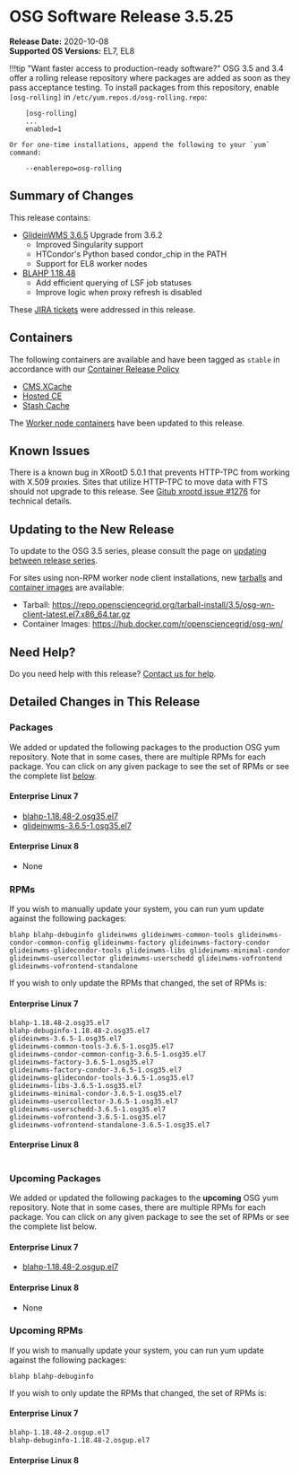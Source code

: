 OSG Software Release 3.5.25
===========================

**Release Date:** 2020-10-08    
**Supported OS Versions:** EL7, EL8

!!!tip "Want faster access to production-ready software?"
    OSG 3.5 and 3.4 offer a rolling release repository where packages are added as soon as they pass acceptance testing.
    To install packages from this repository, enable `[osg-rolling]` in `/etc/yum.repos.d/osg-rolling.repo`:

        [osg-rolling]
        ...
        enabled=1

    Or for one-time installations, append the following to your `yum` command:

        --enablerepo=osg-rolling

Summary of Changes
------------------

This release contains:

-   [GlideinWMS 3.6.5](https://glideinwms.fnal.gov/doc.v3_6_5/history.html) Upgrade from 3.6.2
    -   Improved Singularity support
    -   HTCondor's Python based condor\_chip in the PATH
    -   Support for EL8 worker nodes
-   [BLAHP 1.18.48](https://github.com/htcondor/BLAH/releases/tag/v1.18.48)
    -   Add efficient querying of LSF job statuses
    -   Improve logic when proxy refresh is disabled 

These
[JIRA tickets](https://jira.opensciencegrid.org/issues/?jql=project%20%3D%20SOFTWARE%20AND%20fixVersion%20%3D%203.5.25%20ORDER%20BY%20priority%20DESC%2C%20key%20DESC)
were addressed in this release.

Containers
----------

The following containers are available and have been tagged as `stable` in accordance with our
[Container Release Policy](https://opensciencegrid.org/technology/policy/container-release/)

-   [CMS XCache](https://hub.docker.com/r/opensciencegrid/cms-xcache/)
-   [Hosted CE](https://hub.docker.com/r/opensciencegrid/hosted-ce/)
-   [Stash Cache](https://hub.docker.com/r/opensciencegrid/stash-cache/)

The [Worker node containers](/worker-node/using-wn-containers/) have been updated to this release.

Known Issues
------------

There is a known bug in XRootD 5.0.1 that prevents HTTP-TPC from working with X.509 proxies. Sites that utilize HTTP-TPC to move data with FTS should not upgrade to this release. See [Gitub xrootd issue #1276](https://github.com/xrootd/xrootd/issues/1276) for technical details.


Updating to the New Release
---------------------------

To update to the OSG 3.5 series, please consult the page on
[updating between release series](/release/release_series#updating-to-osg-35).

For sites using non-RPM worker node client installations, new [tarballs](/worker-node/install-wn-tarball) and
[container images](/worker-node/using-wn-containers) are available:

- Tarball: <https://repo.opensciencegrid.org/tarball-install/3.5/osg-wn-client-latest.el7.x86_64.tar.gz>
- Container Images: <https://hub.docker.com/r/opensciencegrid/osg-wn/>

Need Help?
----------

Do you need help with this release? [Contact us for help](/common/help).

Detailed Changes in This Release
--------------------------------

### Packages

We added or updated the following packages to the production OSG yum repository.
Note that in some cases, there are multiple RPMs for each package.
You can click on any given package to see the set of RPMs or see the complete list [below](#rpms).

#### Enterprise Linux 7

-   [blahp-1.18.48-2.osg35.el7](https://koji.chtc.wisc.edu/koji/search?match=glob&type=build&terms=blahp-1.18.48-2.osg35.el7)
-   [glideinwms-3.6.5-1.osg35.el7](https://koji.chtc.wisc.edu/koji/search?match=glob&type=build&terms=glideinwms-3.6.5-1.osg35.el7)

#### Enterprise Linux 8

-   None

### RPMs

If you wish to manually update your system, you can run yum update against the following packages:

    blahp blahp-debuginfo glideinwms glideinwms-common-tools glideinwms-condor-common-config glideinwms-factory glideinwms-factory-condor glideinwms-glidecondor-tools glideinwms-libs glideinwms-minimal-condor glideinwms-usercollector glideinwms-userschedd glideinwms-vofrontend glideinwms-vofrontend-standalone

If you wish to only update the RPMs that changed, the set of RPMs is:

#### Enterprise Linux 7

``` file
blahp-1.18.48-2.osg35.el7
blahp-debuginfo-1.18.48-2.osg35.el7
glideinwms-3.6.5-1.osg35.el7
glideinwms-common-tools-3.6.5-1.osg35.el7
glideinwms-condor-common-config-3.6.5-1.osg35.el7
glideinwms-factory-3.6.5-1.osg35.el7
glideinwms-factory-condor-3.6.5-1.osg35.el7
glideinwms-glidecondor-tools-3.6.5-1.osg35.el7
glideinwms-libs-3.6.5-1.osg35.el7
glideinwms-minimal-condor-3.6.5-1.osg35.el7
glideinwms-usercollector-3.6.5-1.osg35.el7
glideinwms-userschedd-3.6.5-1.osg35.el7
glideinwms-vofrontend-3.6.5-1.osg35.el7
glideinwms-vofrontend-standalone-3.6.5-1.osg35.el7
```

#### Enterprise Linux 8

``` file
```

### Upcoming Packages

We added or updated the following packages to the **upcoming** OSG yum repository. Note that in some cases, there are multiple RPMs for each package. You can click on any given package to see the set of RPMs or see the complete list below.

#### Enterprise Linux 7

-   [blahp-1.18.48-2.osgup.el7](https://koji.chtc.wisc.edu/koji/search?match=glob&type=build&terms=blahp-1.18.48-2.osgup.el7)

#### Enterprise Linux 8

-   None

### Upcoming RPMs

If you wish to manually update your system, you can run yum update against the following packages:

    blahp blahp-debuginfo

If you wish to only update the RPMs that changed, the set of RPMs is:

#### Enterprise Linux 7

``` file
blahp-1.18.48-2.osgup.el7
blahp-debuginfo-1.18.48-2.osgup.el7
```

#### Enterprise Linux 8

``` file
```
